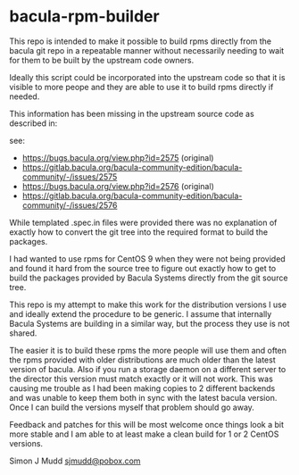 bacula-rpm-builder
==================

This repo is intended to make it possible to build rpms directly from
the bacula git repo in a repeatable manner without necessarily needing
to wait for them to be built by the upstream code owners.

Ideally this script could be incorporated into the
upstream code so that it is visible to more peope and they are able to use
it to build rpms directly if needed.

This information has been missing in the upstream source code as described in:

see:
- https://bugs.bacula.org/view.php?id=2575 (original)
- https://gitlab.bacula.org/bacula-community-edition/bacula-community/-/issues/2575
- https://bugs.bacula.org/view.php?id=2576 (original)
- https://gitlab.bacula.org/bacula-community-edition/bacula-community/-/issues/2576

While templated .spec.in files were provided there was no explanation
of exactly how to convert the git tree into the required format to build
the packages.

I had wanted to use rpms for CentOS 9 when they were not being provided
and found it hard from the source tree to figure out exactly how to get
to build the packages provided by Bacula Systems directly from the git
source tree.

This repo is my attempt to make this work for the distribution versions
I use and ideally extend the procedure to be generic.  I assume that
internally Bacula Systems are building in a similar way, but the process
they use is not shared.

The easier it is to build these rpms the more people will use them and
often the rpms provided with older distributions are much older than
the latest version of bacula.  Also if you run a storage daemon on a
different server to the director this version must match exactly or it
will not work.  This was causing me trouble as I had been making copies
to 2 different backends and was unable to keep them both in sync with
the latest bacula version.  Once I can build the versions myself that
problem should go away.

Feedback and patches for this will be most welcome once things look a
bit more stable and I am able to at least make a clean build for 1 or
2 CentOS versions.

Simon J Mudd <sjmudd@pobox.com>

